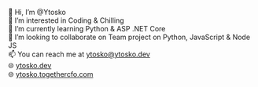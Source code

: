 👋 Hi, I’m @Ytosko  
👀 I’m interested in Coding & Chilling  
🌱 I’m currently learning Python & ASP .NET Core  
💞️ I’m looking to collaborate on Team project on Python, JavaScript & Node JS  
📫 You can reach me at ytosko@ytosko.dev\
🌐 [ytosko.dev](https://ytosko.dev/)\
🌐 [ytosko.togethercfo.com](https://ytosko.togethercfo.com/)
